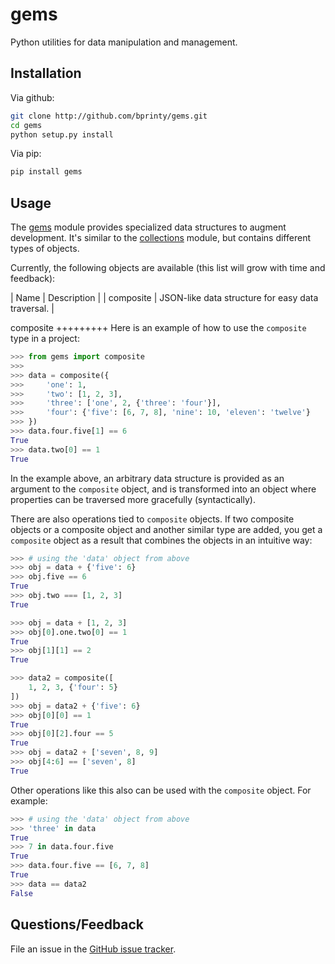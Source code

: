 gems
===============================

Python utilities for data manipulation and management.


Installation
------------

Via github:

```bash
git clone http://github.com/bprinty/gems.git
cd gems
python setup.py install
```

Via pip:

```bash
pip install gems
```


Usage
-----

The [gems](http://github.com/bprinty/gems) module provides specialized data structures to augment development. It's similar to the [collections](https://docs.python.org/2/library/collections.html) module, but contains different types of objects.

Currently, the following objects are available (this list will grow with time and feedback):

| Name        | Description  |
| composite   | JSON-like data structure for easy data traversal. |


composite
+++++++++
Here is an example of how to use the ``composite`` type in a project:

```python
>>> from gems import composite
>>>
>>> data = composite({
>>>     'one': 1,
>>>     'two': [1, 2, 3],
>>>     'three': ['one', 2, {'three': 'four'}],
>>>     'four': {'five': [6, 7, 8], 'nine': 10, 'eleven': 'twelve'}
>>> })
>>> data.four.five[1] == 6
True
>>> data.two[0] == 1
True
```

In the example above, an arbitrary data structure is provided as an argument to the ``composite`` object, and is transformed into an object where properties can be traversed more gracefully (syntactically).

There are also operations tied to ``composite`` objects. If two composite objects or a composite object and another similar type are added, you get a ``composite`` object as a result that combines the objects in an intuitive way:

```python
>>> # using the 'data' object from above
>>> obj = data + {'five': 6}
>>> obj.five == 6
True
>>> obj.two === [1, 2, 3]
True

>>> obj = data + [1, 2, 3]
>>> obj[0].one.two[0] == 1
True
>>> obj[1][1] == 2
True

>>> data2 = composite([
    1, 2, 3, {'four': 5}
])
>>> obj = data2 + {'five': 6}
>>> obj[0][0] == 1
True
>>> obj[0][2].four == 5
True
>>> obj = data2 + ['seven', 8, 9]
>>> obj[4:6] == ['seven', 8]
True
```

Other operations like this also can be used with the ``composite`` object. For example:

```python
>>> # using the 'data' object from above
>>> 'three' in data
True
>>> 7 in data.four.five
True
>>> data.four.five == [6, 7, 8]
True
>>> data == data2
False
```


Questions/Feedback
------------------

File an issue in the [GitHub issue tracker](https://github.com/bprinty/animation/issues).
